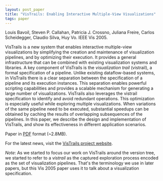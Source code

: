 ```yaml
---
layout: post_paper
title: "VisTrails: Enabling Interactive Multiple-View Visualizations"
tags: paper
---
```


Louis Bavoil, Steven P. Callahan, Patricia
J. Crossno, Juliana Freire, Carlos
Scheidegger, Claudio Silva, Huy Vo. IEEE Vis 2005.

VisTrails is a new system that enables interactive multiple-view
visualizations by simplifying the creation and maintenance of
visualization pipelines, and by optimizing their execution. It
provides a general infrastructure that can be combined with existing
visualization systems and libraries. A key component of VisTrails is
the *visualization trail* (vistrail), a formal specification of
a pipeline. Unlike existing dataflow-based systems, in VisTrails there
is a clear separation between the specification of a pipeline and its
execution instances. This separation enables powerful scripting
capabilities and provides a scalable mechanism for generating a large
number of visualizations. VisTrails also leverages the vistrail
specification to identify and avoid redundant operations. This
optimization is especially useful while exploring multiple
visualizations. When variations of the same pipeline need to be
executed, substantial speedups can be obtained by caching the results
of overlapping subsequences of the pipelines. In this paper, we
describe the design and implementation of VisTrails, and show its
effectiveness in different application scenarios.

Paper in [PDF](http://www.sci.utah.edu/~cscheid/pubs/vistrails-vis2005.pdf)
format (~2.8MB).

For the latest news, visit the [VisTrails
project website](http://www.vistrails.org).

*Note*: As we started to focus our work on VisTrails around the version tree,
we started to refer to a *vistrail* as the captured exploration
process encoded as the set of visualization pipelines. That's the
terminology we use in later papers, but this Vis 2005 paper uses it to
talk about a visualization specification.
